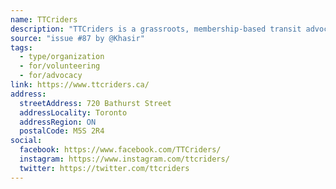 ```yaml
---
name: TTCriders
description: "TTCriders is a grassroots, membership-based transit advocacy organization with a focus on better public transit service in Toronto. Its stated mission is to build a TTC that works with and for transit riders."
source: "issue #87 by @Khasir"
tags:
  - type/organization
  - for/volunteering
  - for/advocacy
link: https://www.ttcriders.ca/
address:
  streetAddress: 720 Bathurst Street
  addressLocality: Toronto
  addressRegion: ON
  postalCode: M5S 2R4
social:
  facebook: https://www.facebook.com/TTCriders/
  instagram: https://www.instagram.com/ttcriders/
  twitter: https://twitter.com/ttcriders
---
```


<!-- Community added from GitHub issue #87 -->
